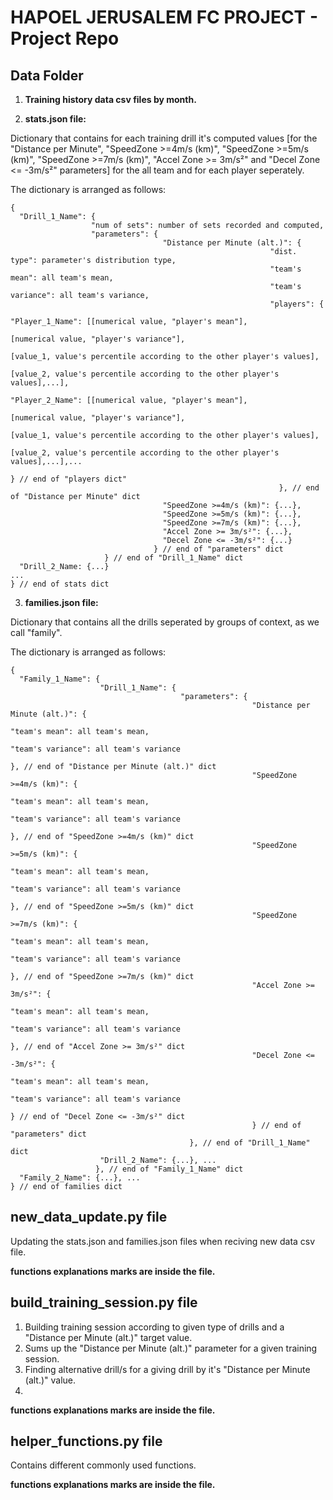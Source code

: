 # HAPOEL JERUSALEM FC PROJECT - Project Repo
## Data Folder
1. **Training history data csv files by month.**

2. **stats.json file:**

Dictionary that contains for each training drill it's computed values [for the "Distance per Minute", "SpeedZone >=4m/s (km)", "SpeedZone >=5m/s (km)", "SpeedZone >=7m/s (km)", "Accel Zone >= 3m/s²" and "Decel Zone <= -3m/s²" parameters] for the all team and for each player seperately.

The dictionary is arranged as follows:
```
{
  "Drill_1_Name": {
                  "num of sets": number of sets recorded and computed, 
                  "parameters": {
                                  "Distance per Minute (alt.)": {
                                                          "dist. type": parameter's distribution type,
                                                          "team's mean": all team's mean,
                                                          "team's variance": all team's variance,
                                                          "players": {
                                                                      "Player_1_Name": [[numerical value, "player's mean"],
                                                                                        [numerical value, "player's variance"],
                                                                                        [value_1, value's percentile according to the other player's values],
                                                                                        [value_2, value's percentile according to the other player's values],...],
                                                                      "Player_2_Name": [[numerical value, "player's mean"],
                                                                      [numerical value, "player's variance"],
                                                                      [value_1, value's percentile according to the other player's values],
                                                                      [value_2, value's percentile according to the other player's values],...],...
                                                                      } // end of "players dict"
                                                            }, // end of "Distance per Minute" dict
                                  "SpeedZone >=4m/s (km)": {...},
                                  "SpeedZone >=5m/s (km)": {...},
                                  "SpeedZone >=7m/s (km)": {...},
                                  "Accel Zone >= 3m/s²": {...},
                                  "Decel Zone <= -3m/s²": {...}
                                } // end of "parameters" dict                                                                    
                     } // end of "Drill_1_Name" dict
  "Drill_2_Name: {...}
...
} // end of stats dict
```

3. **families.json file:**

Dictionary that contains all the drills seperated by groups of context, as we call "family".

The dictionary is arranged as follows:
```
{
  "Family_1_Name": {
                    "Drill_1_Name": {
                                      "parameters": {
                                                      "Distance per Minute (alt.)": {
                                                                                      "team's mean": all team's mean,
                                                                                      "team's variance": all team's variance
                                                                                    }, // end of "Distance per Minute (alt.)" dict
                                                      "SpeedZone >=4m/s (km)": {
                                                                                  "team's mean": all team's mean,
                                                                                  "team's variance": all team's variance
                                                                                }, // end of "SpeedZone >=4m/s (km)" dict
                                                      "SpeedZone >=5m/s (km)": {
                                                                                  "team's mean": all team's mean,
                                                                                  "team's variance": all team's variance
                                                                                }, // end of "SpeedZone >=5m/s (km)" dict
                                                      "SpeedZone >=7m/s (km)": {
                                                                                  "team's mean": all team's mean,
                                                                                  "team's variance": all team's variance
                                                                               }, // end of "SpeedZone >=7m/s (km)" dict
                                                      "Accel Zone >= 3m/s²": {
                                                                              "team's mean": all team's mean,
                                                                              "team's variance": all team's variance
                                                                              }, // end of "Accel Zone >= 3m/s²" dict
                                                      "Decel Zone <= -3m/s²": {
                                                                                "team's mean": all team's mean,
                                                                                "team's variance": all team's variance
                                                                              } // end of "Decel Zone <= -3m/s²" dict
                                                      } // end of "parameters" dict
                                        }, // end of "Drill_1_Name" dict
                    "Drill_2_Name": {...}, ...             
                   }, // end of "Family_1_Name" dict
  "Family_2_Name": {...}, ...
} // end of families dict
```


## new_data_update.py file
Updating the stats.json and families.json files when reciving new data csv file.

**functions explanations marks are inside the file.**


## build_training_session.py file
1. Building training session according to given type of drills and a "Distance per Minute (alt.)" target value.
2. Sums up the "Distance per Minute (alt.)" parameter for a given training session.
3. Finding alternative drill/s for a giving drill by it's "Distance per Minute (alt.)" value.
4. 
**functions explanations marks are inside the file.**

## helper_functions.py file
Contains different commonly used functions.

**functions explanations marks are inside the file.**
